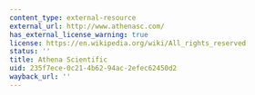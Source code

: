 ```yaml
---
content_type: external-resource
external_url: http://www.athenasc.com/
has_external_license_warning: true
license: https://en.wikipedia.org/wiki/All_rights_reserved
status: ''
title: Athena Scientific
uid: 235f7ece-0c21-4b62-94ac-2efec62450d2
wayback_url: ''
---
```

